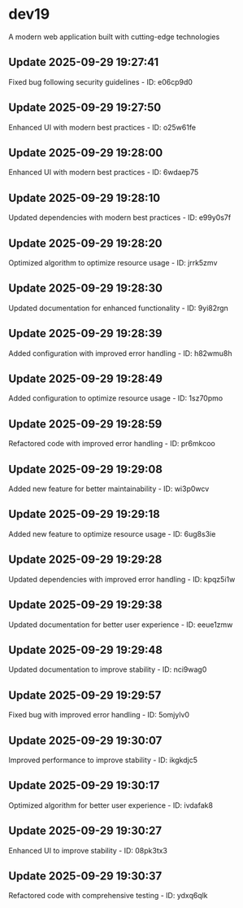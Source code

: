 # dev19
A modern web application built with cutting-edge technologies

## Update 2025-09-29 19:27:41
Fixed bug following security guidelines - ID: e06cp9d0


## Update 2025-09-29 19:27:50
Enhanced UI with modern best practices - ID: o25w61fe


## Update 2025-09-29 19:28:00
Enhanced UI with modern best practices - ID: 6wdaep75


## Update 2025-09-29 19:28:10
Updated dependencies with modern best practices - ID: e99y0s7f


## Update 2025-09-29 19:28:20
Optimized algorithm to optimize resource usage - ID: jrrk5zmv


## Update 2025-09-29 19:28:30
Updated documentation for enhanced functionality - ID: 9yi82rgn


## Update 2025-09-29 19:28:39
Added configuration with improved error handling - ID: h82wmu8h


## Update 2025-09-29 19:28:49
Added configuration to optimize resource usage - ID: 1sz70pmo


## Update 2025-09-29 19:28:59
Refactored code with improved error handling - ID: pr6mkcoo


## Update 2025-09-29 19:29:08
Added new feature for better maintainability - ID: wi3p0wcv


## Update 2025-09-29 19:29:18
Added new feature to optimize resource usage - ID: 6ug8s3ie


## Update 2025-09-29 19:29:28
Updated dependencies with improved error handling - ID: kpqz5i1w


## Update 2025-09-29 19:29:38
Updated documentation for better user experience - ID: eeue1zmw


## Update 2025-09-29 19:29:48
Updated documentation to improve stability - ID: nci9wag0


## Update 2025-09-29 19:29:57
Fixed bug with improved error handling - ID: 5omjylv0


## Update 2025-09-29 19:30:07
Improved performance to improve stability - ID: ikgkdjc5


## Update 2025-09-29 19:30:17
Optimized algorithm for better user experience - ID: ivdafak8


## Update 2025-09-29 19:30:27
Enhanced UI to improve stability - ID: 08pk3tx3


## Update 2025-09-29 19:30:37
Refactored code with comprehensive testing - ID: ydxq6qlk

